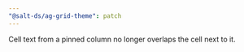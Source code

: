 ```yaml
---
"@salt-ds/ag-grid-theme": patch
---
```


Cell text from a pinned column no longer overlaps the cell next to it.
